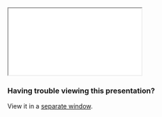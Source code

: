 <iframe class="tlu-iframe" src="/images/protocols/rgb-introduction/PITCHME.html"></iframe>

### Having trouble viewing this presentation?

View it in a [separate window](/images/protocols/rgb-introduction/PITCHME.html).

